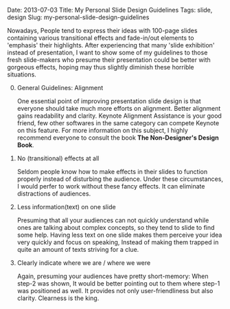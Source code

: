 Date: 2013-07-03
Title: My Personal Slide Design Guidelines
Tags: slide, design
Slug: my-personal-slide-design-guidelines

Nowadays, People tend to express their ideas with 100-page slides containing various transitional effects and fade-in/out elements to 'emphasis' their highlights. After experiencing that many 'slide exhibition' instead of presentation, I want to show some of my guidelines to those fresh slide-makers who presume their presentation could be better with gorgeous effects, hoping may thus slightly diminish these horrible situations.

0. General Guidelines: Alignment

    One essential point of improving presentation slide design is that everyone should take much more efforts on alignment. Better alignment gains readability and clarity. Keynote Alignment Assistance is your good friend, few other softwares in the same category can compete Keynote on this feature. For more information on this subject, I highly recommend everyone to consult the book **The Non-Designer's Design Book**. 

1. No (transitional) effects at all

    Seldom people know how to make effects in their slides to function properly instead of disturbing the audience. Under these circumstances, I would perfer to work without these fancy effects. It can eliminate distractions of audiences.

2. Less information(text) on one slide

    Presuming that all your audiences can not quickly understand while ones are talking about complex concepts, so they tend to slide to find some help. Having less text on one slide makes them perceive your idea very quickly and focus on speaking, Instead of making them trapped in quite an amount of texts striving for a clue.

3. Clearly indicate where we are / where we were

    Again, presuming your audiences have pretty short-memory: When step-2 was shown, It would be better pointing out to them where step-1 was positioned as well. It provides not only user-friendliness but also clarity. Clearness is the king.
